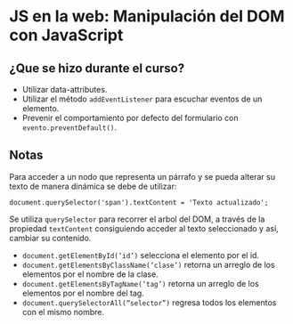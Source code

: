 # JS en la web: Manipulación del DOM con JavaScript

## ¿Que se hizo durante el curso?
* Utilizar data-attributes.
* Utilizar el método `addEventListener` para escuchar eventos de un elemento.
* Prevenir el comportamiento por defecto del formulario con `evento.preventDefault()`.
## Notas
Para acceder a un nodo que representa un párrafo y se pueda alterar su texto de manera dinámica se debe de utilizar:
```
document.querySelector('span').textContent = 'Texto actualizado';
```

Se utiliza `querySelector` para recorrer el arbol del DOM, a través de la propiedad `textContent` consiguiendo acceder al texto seleccionado y así, cambiar su contenido.

* ``document.getElementById(‘id’)`` selecciona el elemento por el id.
* ``document.getElementsByClassName(‘clase’)`` retorna un arreglo de los elementos por el nombre de la clase.
* ``document.getElementsByTagName(‘tag’)`` retorna un arreglo de los elementos por el nombre del tag.
* ``document.querySelectorAll(“selector”)`` regresa todos los elementos con el mismo nombre.




